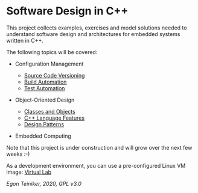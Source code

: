# Software Design in C++

This project collects examples, exercises and model solutions needed to 
understand software design and architectures for embedded systems written in C++.

The following topics will be covered:

* Configuration Management
  * [Source Code Versioning](https://github.com/teiniker/teiniker-lectures-embeddedcomputing/tree/master/configuration-management/versioning)
  * [Build Automation](https://github.com/teiniker/teiniker-lectures-embeddedcomputing/tree/master/configuration-management/building)
  * [Test Automation](https://github.com/teiniker/teiniker-lectures-embeddedcomputing/tree/master/configuration-management/testing)
  
* Object-Oriented Design
  * [Classes and Objects](https://github.com/teiniker/teiniker-lectures-embeddedcomputing/tree/master/oo-design/README.md)
  * [C++ Language Features](https://github.com/teiniker/teiniker-lectures-embeddedcomputing/tree/master/c%2B%2Bfeatures)
  * [Design Patterns](https://github.com/teiniker/teiniker-lectures-embeddedcomputing/tree/master/design-patterns)
 
* Embedded Computing 
  
Note that this project is under construction and will grow over the next few weeks :-)

As a development environment, you can use a pre-configured Linux VM image:
[Virtual Lab](https://drive.google.com/drive/folders/1AzsF4Mvh1HJ8k6OW5W5hQ5CF0HdqA51l)


*Egon Teiniker, 2020, GPL v3.0*
